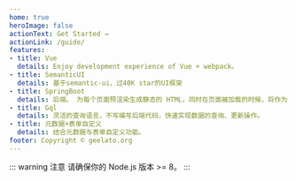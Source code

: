 ```yaml
---
home: true
heroImage: false
actionText: Get Started →
actionLink: /guide/
features:
- title: Vue
  details: Enjoy development experience of Vue + webpack。
- title: SemanticUI
  details: 基于semantic-ui，过40K star的UI框架
- title: SpringBoot
  details: 后端。 为每个页面预渲染生成静态的 HTML，同时在页面被加载的时候，将作为 SPA 运行。
- title: Gql
  details: 灵活的查询语言，不写编写后端代码，快速实现数据的查询、更新操作。
- title: 元数据+表单自定义
  details: 结合元数据与表单自定义功能。
footer: Copyright © geelato.org
---
```


::: warning 注意
请确保你的 Node.js 版本 >= 8。
:::

